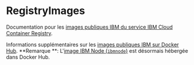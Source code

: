 # RegistryImages

Documentation pour les <a href="https://cloud.ibm.com/docs/services/Registry?topic=registry-public_images#public_images" rel="nofollow">images publiques IBM du service IBM Cloud Container Registry</a>.

Informations supplémentaires sur les [images publiques IBM sur Docker Hub](https://hub.docker.com/u/ibmcom/). **Remarque **: L'[image IBM Node (`ibmnode`)](https://hub.docker.com/r/ibmcom/ibmnode/) est désormais hébergée dans Docker Hub.

